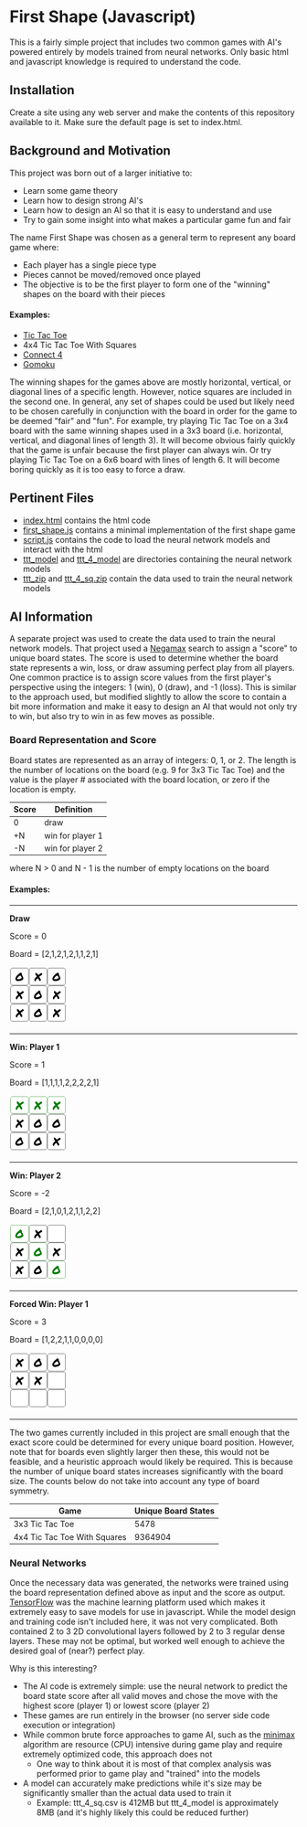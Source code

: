 # First Shape (Javascript)
This is a fairly simple project that includes two common games with AI's powered entirely by models trained from neural networks. Only basic html and javascript knowledge is required to understand the code.

## Installation
Create a site using any web server and make the contents of this repository available to it. Make sure the default page is set to index.html.

## Background and Motivation
This project was born out of a larger initiative to:
- Learn some game theory
- Learn how to design strong AI's
- Learn how to design an AI so that it is easy to understand and use
- Try to gain some insight into what makes a particular game fun and fair

The name First Shape was chosen as a general term to represent any board game where:

- Each player has a single piece type
- Pieces cannot be moved/removed once played
- The objective is to be the first player to form one of the "winning" shapes on the board with their pieces

#### Examples:
- [Tic Tac Toe](https://en.wikipedia.org/wiki/Tic-tac-toe)
- 4x4 Tic Tac Toe With Squares
- [Connect 4](https://en.wikipedia.org/wiki/Connect_Four)
- [Gomoku](https://en.wikipedia.org/wiki/Gomoku)

The winning shapes for the games above are mostly horizontal, vertical, or diagonal lines of a specific length. However, notice squares are included in the second one. In general, any set of shapes could be used but likely need to be chosen carefully in conjunction with the board in order for the game to be deemed "fair" and "fun". For example, try playing Tic Tac Toe on a 3x4 board with the same winning shapes used in a 3x3 board (i.e. horizontal, vertical, and diagonal lines of length 3). It will become obvious fairly quickly that the game is unfair because the first player can always win. Or try playing Tic Tac Toe on a 6x6 board with lines of length 6. It will become boring quickly as it is too easy to force a draw.

## Pertinent Files
- [index.html](index.html) contains the html code
- [first_shape.js](first_shape.js) contains a minimal implementation of the first shape game
- [script.js](script.js) contains the code to load the neural network models and interact with the html
- [ttt_model](ttt_model) and [ttt_4_model](ttt_4_model) are directories containing the neural network models
- [ttt_zip](https://github.com/geo-desic/public-data/blob/master/first-shape/ttt.zip) and [ttt_4_sq.zip](https://github.com/geo-desic/public-data/blob/master/first-shape/ttt_4_sq.zip) contain the data used to train the neural network models

## AI Information
A separate project was used to create the data used to train the neural network models. That project used a [Negamax](https://en.wikipedia.org/wiki/Negamax) search to assign a "score" to unique board states. The score is used to determine whether the board state represents a win, loss, or draw assuming perfect play from all players. One common practice is to assign score values from the first player's perspective using the integers: 1 (win), 0 (draw), and -1 (loss). This is similar to the approach used, but modified slightly to allow the score to contain a bit more information and make it easy to design an AI that would not only try to win, but also try to win in as few moves as possible.

### Board Representation and Score
Board states are represented as an array of integers: 0, 1, or 2. The length is the number of locations on the board (e.g. 9 for 3x3 Tic Tac Toe) and the value is the player # associated with the board location, or zero if the location is empty.

Score | Definition
----- | ----------
0 | draw
+N | win for player 1
-N | win for player 2

where N > 0 and N - 1 is the number of empty locations on the board

#### Examples:

---------------------------
__Draw__

Score = 0

Board = [2,1,2,1,2,1,1,2,1]

![Example 1](images/ex_1.png "Draw")

---------------------------
__Win: Player 1__

Score = 1

Board = [1,1,1,1,2,2,2,2,1]

![Example 2](images/ex_2.png "Win: Player 1")

---------------------------
__Win: Player 2__

Score = -2

Board = [2,1,0,1,2,1,1,2,2]

![Example 3](images/ex_3.png "Win: Player 2")

---------------------------
__Forced Win: Player 1__

Score = 3

Board = [1,2,2,1,1,0,0,0,0]

![Example 4](images/ex_4.png "Forced Win: Player 1")

---------------------------

The two games currently included in this project are small enough that the exact score could be determined for every unique board position. However, note that for boards even slightly larger then these, this would not be feasible, and a heuristic approach would likely be required. This is because the number of unique board states increases significantly with the board size. The counts below do not take into account any type of board symmetry.

Game | Unique Board States
---- | -------------------
3x3 Tic Tac Toe | 5478
4x4 Tic Tac Toe With Squares | 9364904

### Neural Networks
Once the necessary data was generated, the networks were trained using the board representation defined above as input and the score as output. [TensorFlow](https://www.tensorflow.org) was the machine learning platform used which makes it extremely easy to save models for use in javascript. While the model design and training code isn't included here, it was not very complicated. Both contained 2 to 3 2D convolutional layers followed by 2 to 3 regular dense layers. These may not be optimal, but worked well enough to achieve the desired goal of (near?) perfect play.

Why is this interesting?
- The AI code is extremely simple: use the neural network to predict the board state score after all valid moves and chose the move with the highest score (player 1) or lowest score (player 2)
- These games are run entirely in the browser (no server side code execution or integration)
- While common brute force approaches to game AI, such as the [minimax](https://en.wikipedia.org/wiki/Minimax) algorithm are resource (CPU) intensive during game play and require extremely optimized code, this approach does not
  - One way to think about it is most of that complex analysis was performed prior to game play and "trained" into the models
- A model can accurately make predictions while it's size may be significantly smaller than the actual data used to train it
  - Example: ttt_4_sq.csv is 412MB but ttt_4_model is approximately 8MB (and it's highly likely this could be reduced further)

